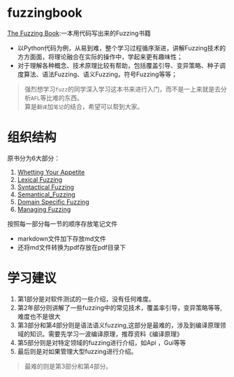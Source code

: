 # fuzzingbook
[The Fuzzing Book](https://www.fuzzingbook.org/):一本用代码写出来的Fuzzing书籍
- 以Python代码为例，从易到难，整个学习过程循序渐进，讲解Fuzzing技术的方方面面，将理论融合在实际的操作中，学起来更有趣味性；
- 对于理解各种概念、技术原理比较有帮助，包括覆盖引导、变异策略、种子调度算法、语法Fuzzing、语义Fuzzing，符号Fuzzing等等；

>强烈想学习`fuzz`的同学深入学习这本书来进行入门，而不是一上来就是去分析`AFL`等比难的东西。    
>算是`翻译`加`笔记`的结合，希望可以帮到大家。

# 组织结构
原书分为6大部分：
1. [Whetting  Your Appetite](https://www.fuzzingbook.org/html/01_Intro.html)
2. [Lexical Fuzzing](https://www.fuzzingbook.org/html/02_Lexical_Fuzzing.html)
3. [Syntactical Fuzzing](https://www.fuzzingbook.org/html/03_Syntactical_Fuzzing.html)
4. [Semantical_Fuzzing](https://www.fuzzingbook.org/html/04_Semantical_Fuzzing.html)
5. [Domain Specific Fuzzing](https://www.fuzzingbook.org/html/05_Domain-Specific_Fuzzing.html)
6. [Managing Fuzzing](https://www.fuzzingbook.org/html/06_Managing_Fuzzing.html)

按照每一部分每一节的顺序存放笔记文件
- markdown文件加下存放md文件
- 还将md文件转换为pdf存放在pdf目录下


# 学习建议
1. 第1部分是对软件测试的一些介绍，没有任何难度。
2. 第2年部分则讲解了一些fuzzing中的常见技术，覆盖率引导，变异策略等等,难度也不是很大
3. 第3部分和第4部分则是语法语义fuzzing,这部分是最难的，涉及到编译原理领域的知识。需要先学习一波编译原理，推荐资料《编译原理》
4. 第5部分则是对特定领域的fuzzing进行介绍，如Api ，Gui等等
5. 最后则是对如果管理大型fuzzing进行介绍。
>最难的则是第3部分和第4部分。
